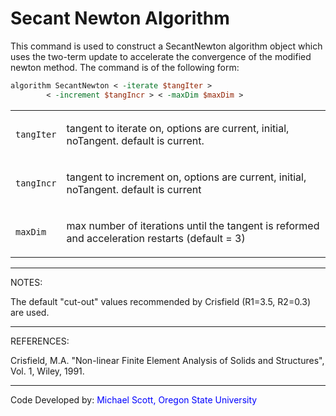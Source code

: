# Secant Newton Algorithm

<p>This command is used to construct a SecantNewton algorithm object
which uses the two-term update to accelerate the convergence of the
modified newton method. The command is of the following form:</p>

```tcl
algorithm SecantNewton < -iterate $tangIter >
        < -increment $tangIncr > < -maxDim $maxDim >
```

<table>
<tbody>
<tr class="odd">
<td><p><code class="parameter-table-variable">tangIter</code></p></td>
<td><p>tangent to iterate on, options are current, initial, noTangent.
default is current.</p></td>
</tr>
<tr class="even">
<td><p><code class="parameter-table-variable">tangIncr</code></p></td>
<td><p>tangent to increment on, options are current, initial, noTangent.
default is current</p></td>
</tr>
<tr class="odd">
<td><p><code class="parameter-table-variable">maxDim</code></p></td>
<td><p>max number of iterations until the tangent is reformed and
acceleration restarts (default = 3)</p></td>
</tr>
</tbody>
</table>
<hr />
<p>NOTES:</p>
<p>The default "cut-out" values recommended by Crisfield (R1=3.5,
R2=0.3) are used.</p>
<hr />
<p>REFERENCES:</p>
<p>Crisfield, M.A. "Non-linear Finite Element Analysis of Solids and
Structures", Vol. 1, Wiley, 1991.</p>
<hr />
<p>Code Developed by: <span style="color:blue"> Michael Scott,
Oregon State University </span></p>
